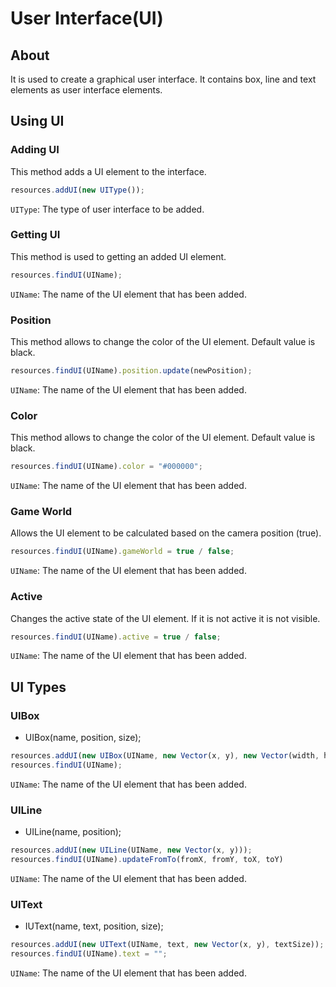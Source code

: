# User Interface(UI)
## About
It is used to create a graphical user interface. It contains box, line and text elements as user interface elements.

## Using UI
### Adding UI
This method adds a UI element to the interface.
```javascript
resources.addUI(new UIType());
```
`UIType`: The type of user interface to be added.

### Getting UI
This method is used to getting an added UI element.
```javascript
resources.findUI(UIName);
```
`UIName`: The name of the UI element that has been added.

### Position
This method allows to change the color of the UI element. Default value is black.
```javascript
resources.findUI(UIName).position.update(newPosition);
```
`UIName`: The name of the UI element that has been added.

### Color
This method allows to change the color of the UI element. Default value is black.
```javascript
resources.findUI(UIName).color = "#000000";
```
`UIName`: The name of the UI element that has been added.

### Game World
Allows the UI element to be calculated based on the camera position (true).
```javascript
resources.findUI(UIName).gameWorld = true / false;
```
`UIName`: The name of the UI element that has been added.

### Active
Changes the active state of the UI element. If it is not active it is not visible.
```javascript
resources.findUI(UIName).active = true / false;
```
`UIName`: The name of the UI element that has been added.

## UI Types
### UIBox
- UIBox(name, position, size);
```javascript
resources.addUI(new UIBox(UIName, new Vector(x, y), new Vector(width, height)));
resources.findUI(UIName);
```
`UIName`: The name of the UI element that has been added.

### UILine
- UILine(name, position);
```javascript
resources.addUI(new UILine(UIName, new Vector(x, y)));
resources.findUI(UIName).updateFromTo(fromX, fromY, toX, toY)
```
`UIName`: The name of the UI element that has been added.

### UIText
- IUText(name, text, position, size);
```javascript
resources.addUI(new UIText(UIName, text, new Vector(x, y), textSize));
resources.findUI(UIName).text = "";
```
`UIName`: The name of the UI element that has been added.